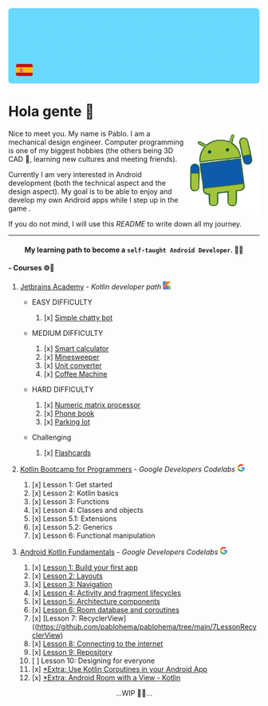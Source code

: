 <img align="center" alt="GIF" src="https://github.com/pablohema/pablohema/blob/main/assets/BannerREADME.gif" />


# Hola gente 👋
<img align="right" width="150" height="170" src="assets/AndroidHello.gif">
Nice to meet you. My name is Pablo. I am a mechanical design engineer. Computer programming is one of my biggest hobbies (the others being 3D CAD 📐, learning new cultures and meeting friends).

Currently I am very interested in Android development (both the technical aspect and the design aspect). My goal is to be able to enjoy and develop my own Android apps while I step up in the game . 

If you do not mind, I will use this *README* to write down all my journey.
 
---

#### <div align="center"> My learning path to become a `self-taught Android Developer`. 👨‍🎓 </div>

#### - Courses ⚙️📲
1. [Jetbrains Academy](https://hyperskill.org/tracks/3) - _Kotlin developer path_ <img src="assets/kotlinEmoji.svg" data-canonical-src="assets/kotlinEmoji.svg" width="16" height="16" />

   * EASY DIFFICULTY
        1. [x] [Simple chatty bot](https://github.com/pablohema/pablohema/tree/main/JetBrainsAcademy/SimpleChattyBot)

   * MEDIUM DIFFICULTY
        1. [x] [Smart calculator](https://github.com/pablohema/pablohema/tree/main/JetBrainsAcademy/SmartCalculator)
        2. [x] [Minesweeper](https://github.com/pablohema/pablohema/tree/main/JetBrainsAcademy/Minesweeper)
        3. [x] [Unit converter](https://github.com/pablohema/pablohema/tree/main/JetBrainsAcademy/UnitConverter)
        4. [x] [Coffee Machine](https://github.com/pablohema/pablohema/tree/main/JetBrainsAcademy/CoffeeMachine) 

   * HARD DIFFICULTY
        1. [x] [Numeric matrix processor](https://github.com/pablohema/pablohema/tree/main/JetBrainsAcademy/NumericMatrixProcessor)
        2. [x] [Phone book](https://github.com/pablohema/pablohema/tree/main/JetBrainsAcademy/PhoneBook)
        3. [x] [Parking lot](https://github.com/pablohema/pablohema/tree/main/JetBrainsAcademy/ParkingLot)

   * Challenging
        1. [x] [Flashcards](https://github.com/pablohema/pablohema/tree/main/JetBrainsAcademy/Flashcards)

2. [Kotlin Bootcamp for Programmers](https://developer.android.com/courses/kotlin-bootcamp/overview) - _Google Developers Codelabs_ <img src="assets/googleLogo.png" data-canonical-src="assets/kotlinEmoji.svg" width="16" height="16" />   
    1. [x] Lesson 1: Get started
    2. [x] Lesson 2: Kotlin basics
    3. [x] Lesson 3: Functions
    4. [x] Lesson 4: Classes and objects
    5. [x] Lesson 5.1: Extensions
    6. [x] Lesson 5.2: Generics
    7. [x] Lesson 6: Functional manipulation
    
3. [Android Kotlin Fundamentals](https://developer.android.com/courses/kotlin-android-fundamentals/overview) - _Google Developers Codelabs_ <img src="assets/googleLogo.png" data-canonical-src="assets/kotlinEmoji.svg" width="16" height="16" />   
    1. [x] [Lesson 1: Build your first app](https://github.com/pablohema/pablohema/tree/main/AndroidKotlinFundamentals/1LessonBuildYourFirstApp)
    2. [x] [Lesson 2: Layouts](https://github.com/pablohema/pablohema/tree/main/AndroidKotlinFundamentals/2LessonLayouts)
    3. [x] [Lesson 3: Navigation](https://github.com/pablohema/pablohema/tree/main/AndroidKotlinFundamentals/3LessonNavigation)
    4. [x] [Lesson 4: Activity and fragment lifecycles](https://github.com/pablohema/pablohema/tree/main/4LessonAFL)
    5. [x] [Lesson 5: Architecture components](https://github.com/pablohema/pablohema/tree/main/5LessonArchitectureComp)
    6. [x] [Lesson 6: Room database and coroutines](https://github.com/pablohema/pablohema/tree/main/6LessonRoomCoroutines)
    7. [x] [Lesson 7: RecyclerView]((https://github.com/pablohema/pablohema/tree/main/7LessonRecyclerView)
    8. [x] [Lesson 8: Connecting to the internet](https://github.com/pablohema/pablohema/tree/main/8LessonInternet)
    9. [x] [Lesson 9: Repository](https://github.com/pablohema/pablohema/tree/main/9LessonRepository)
    10. [ ] Lesson 10: Designing for everyone
    11. [x] [*Extra: Use Kotlin Coroutines in your Android App](https://github.com/pablohema/pablohema/tree/main/Extra_UseCoroutinesInApp)
    12. [x] [*Extra: Android Room with a View - Kotlin](https://github.com/pablohema/pablohema/tree/main/Extra_RoomWithView)  


<div align="center">...WIP 👷🏻...</div>
